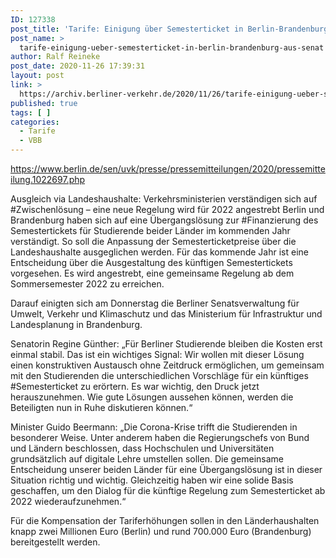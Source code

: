 ```yaml
---
ID: 127338
post_title: 'Tarife: Einigung über Semesterticket in Berlin-Brandenburg aus Senat'
post_name: >
  tarife-einigung-ueber-semesterticket-in-berlin-brandenburg-aus-senat
author: Ralf Reineke
post_date: 2020-11-26 17:39:31
layout: post
link: >
  https://archiv.berliner-verkehr.de/2020/11/26/tarife-einigung-ueber-semesterticket-in-berlin-brandenburg-aus-senat/
published: true
tags: [ ]
categories:
  - Tarife
  - VBB
---
```

https://www.berlin.de/sen/uvk/presse/pressemitteilungen/2020/pressemitteilung.1022697.php

Ausgleich via Landeshaushalte: Verkehrsministerien verständigen sich auf #Zwischenlösung – eine neue Regelung wird für 2022 angestrebt
Berlin und Brandenburg haben sich auf eine Übergangslösung zur #Finanzierung des Semestertickets für Studierende beider Länder im kommenden Jahr verständigt. So soll die Anpassung der Semesterticketpreise über die Landeshaushalte ausgeglichen werden.
Für das kommende Jahr ist eine Entscheidung über die Ausgestaltung des künftigen Semestertickets vorgesehen. Es wird angestrebt, eine gemeinsame Regelung ab dem Sommersemester 2022 zu erreichen.

Darauf einigten sich am Donnerstag die Berliner Senatsverwaltung für Umwelt, Verkehr und Klimaschutz und das Ministerium für Infrastruktur und Landesplanung in Brandenburg.

Senatorin Regine Günther:
„Für Berliner Studierende bleiben die Kosten erst einmal stabil. Das ist ein wichtiges Signal: Wir wollen mit dieser Lösung einen konstruktiven Austausch ohne Zeitdruck ermöglichen, um gemeinsam mit den Studierenden die unterschiedlichen Vorschläge für ein künftiges #Semesterticket zu erörtern. Es war wichtig, den Druck jetzt herauszunehmen. Wie gute Lösungen aussehen können, werden die Beteiligten nun in Ruhe diskutieren können.“

Minister Guido Beermann:
„Die Corona-Krise trifft die Studierenden in besonderer Weise. Unter anderem haben die Regierungschefs von Bund und Ländern beschlossen, dass Hochschulen und Universitäten grundsätzlich auf digitale Lehre umstellen sollen. Die gemeinsame Entscheidung unserer beiden Länder für eine Übergangslösung ist in dieser Situation richtig und wichtig. Gleichzeitig haben wir eine solide Basis geschaffen, um den Dialog für die künftige Regelung zum Semesterticket ab 2022 wiederaufzunehmen.“

Für die Kompensation der Tariferhöhungen sollen in den Länderhaushalten knapp zwei Millionen Euro (Berlin) und rund 700.000 Euro (Brandenburg) bereitgestellt werden.
